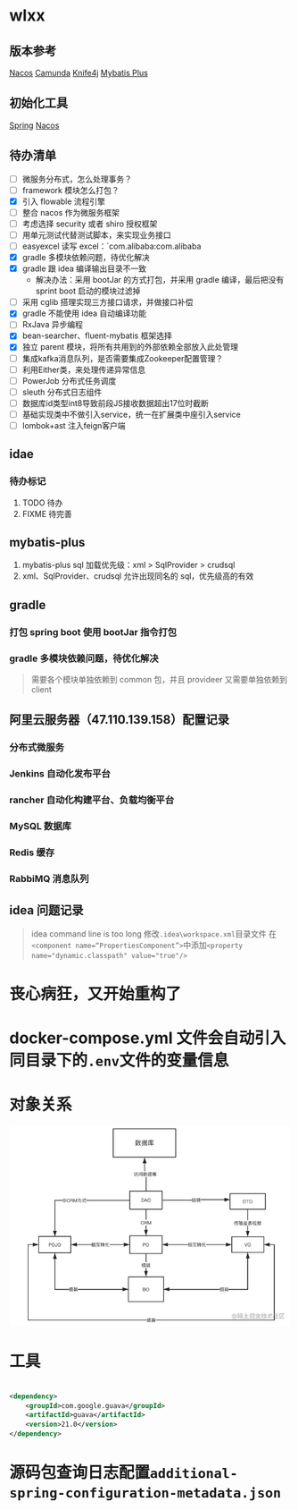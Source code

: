 # wlxx

## 版本参考

[Nacos](https://github.com/alibaba/spring-cloud-alibaba/wiki/%E7%89%88%E6%9C%AC%E8%AF%B4%E6%98%8E)
[Camunda](https://docs.camunda.org/manual/7.19/user-guide/spring-boot-integration/version-compatibility/)
[Knife4j](https://doc.xiaominfo.com/docs/quick-start/start-knife4j-version)
[Mybatis Plus](https://oss.sonatype.org/content/repositories/snapshots/com/baomidou/mybatis-plus-boot-starter/)

## 初始化工具

[Spring](https://start.spring.io/)
[Nacos](https://start.aliyun.com/)

## 待办清单

- [ ] 微服务分布式，怎么处理事务？
- [ ] framework 模块怎么打包？
- [x] 引入 flowable 流程引擎
- [ ] 整合 nacos 作为微服务框架
- [ ] 考虑选择 security 或者 shiro 授权框架
- [ ] 用单元测试代替测试脚本，来实现业务接口
- [ ] easyexcel 读写 excel：`com.alibaba:com.alibaba
- [x] gradle 多模块依赖问题，待优化解决
- [x] gradle 跟 idea 编译输出目录不一致
    - 解决办法：采用 bootJar 的方式打包，并采用 gradle 编译，最后把没有 sprint boot 启动的模块过滤掉
- [ ] 采用 cglib 搭理实现三方接口请求，并做接口补偿
- [x] gradle 不能使用 idea 自动编译功能
- [ ] RxJava 异步编程
- [x] bean-searcher、fluent-mybatis 框架选择
- [x] 独立 parent 模块，将所有共用到的外部依赖全部放入此处管理
- [ ] 集成kafka消息队列，是否需要集成Zookeeper配置管理？
- [ ] 利用Either类，来处理传递异常信息
- [ ] PowerJob 分布式任务调度
- [ ] sleuth 分布式日志组件
- [ ] 数据库id类型int8导致前段JS接收数据超出17位时截断
- [ ] 基础实现类中不做引入service，统一在扩展类中座引入service
- [ ] lombok+ast 注入feign客户端

## idae

### 待办标记

1. TODO 待办
2. FIXME 待完善

## mybatis-plus

1. mybatis-plus sql 加载优先级：xml > SqlProvider > crudsql
2. xml、SqlProvider、crudsql 允许出现同名的 sql，优先级高的有效

## gradle

### 打包 spring boot 使用 bootJar 指令打包

### gradle 多模块依赖问题，待优化解决

> 需要各个模块单独依赖到 common 包，并且 provideer 又需要单独依赖到 client

## 阿里云服务器（47.110.139.158）配置记录

### 分布式微服务

### Jenkins 自动化发布平台

### rancher 自动化构建平台、负载均衡平台

### MySQL 数据库

### Redis 缓存

### RabbiMQ 消息队列

## idea 问题记录

> idea command line is too long
> 修改`.idea\workspace.xml`目录文件
> 在`<component name=“PropertiesComponent”>`中添加`<property name="dynamic.classpath" value="true"/>`

# 丧心病狂，又开始重构了

# docker-compose.yml 文件会自动引入同目录下的`.env`文件的变量信息

# 对象关系

![img.png](/doc/images/img.png)

# 工具

```xml

<dependency>
    <groupId>com.google.guava</groupId>
    <artifactId>guava</artifactId>
    <version>21.0</version>
</dependency>
```

# 源码包查询日志配置`additional-spring-configuration-metadata.json`